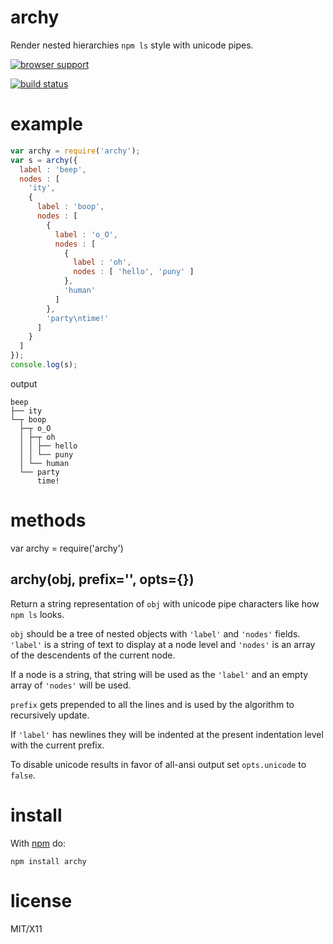 archy
=====

Render nested hierarchies `npm ls` style with unicode pipes.

[![browser support](http://ci.testling.com/substack/node-archy.png)](http://ci.testling.com/substack/node-archy)

[![build status](https://secure.travis-ci.org/substack/node-archy.png)](http://travis-ci.org/substack/node-archy)

example
=======

``` js
var archy = require('archy');
var s = archy({
  label : 'beep',
  nodes : [
    'ity',
    {
      label : 'boop',
      nodes : [
        {
          label : 'o_O',
          nodes : [
            {
              label : 'oh',
              nodes : [ 'hello', 'puny' ]
            },
            'human'
          ]
        },
        'party\ntime!'
      ]
    }
  ]
});
console.log(s);
```

output

```
beep
├── ity
└─┬ boop
  ├─┬ o_O
  │ ├─┬ oh
  │ │ ├── hello
  │ │ └── puny
  │ └── human
  └── party
      time!
```

methods
=======

var archy = require('archy')

archy(obj, prefix='', opts={})
------------------------------

Return a string representation of `obj` with unicode pipe characters like how
`npm ls` looks.

`obj` should be a tree of nested objects with `'label'` and `'nodes'` fields.
`'label'` is a string of text to display at a node level and `'nodes'` is an
array of the descendents of the current node.

If a node is a string, that string will be used as the `'label'` and an empty
array of `'nodes'` will be used.

`prefix` gets prepended to all the lines and is used by the algorithm to
recursively update.

If `'label'` has newlines they will be indented at the present indentation level
with the current prefix.

To disable unicode results in favor of all-ansi output set `opts.unicode` to
`false`.

install
=======

With [npm](http://npmjs.org) do:

```
npm install archy
```

license
=======

MIT/X11
